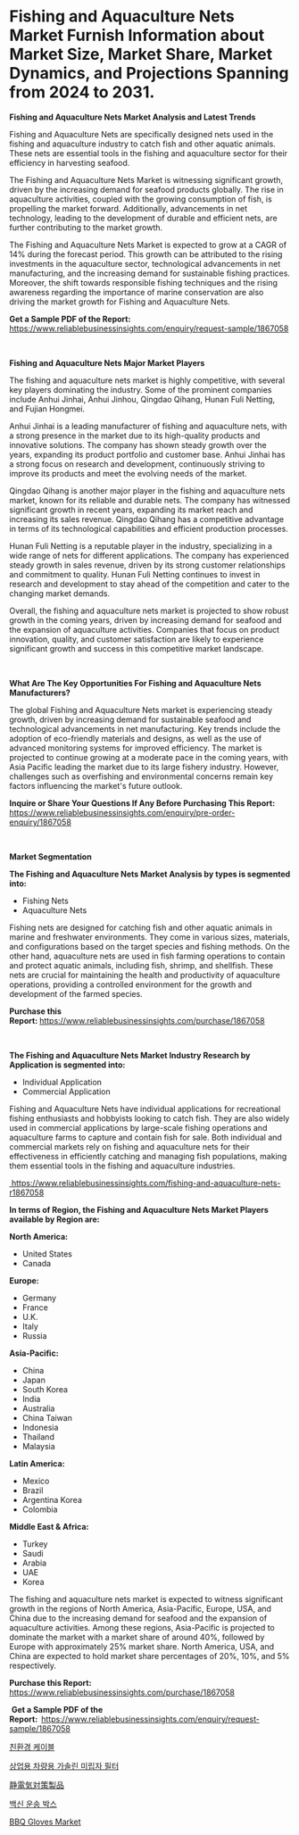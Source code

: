 <p><h1>Fishing and Aquaculture Nets Market Furnish Information about Market Size, Market Share, Market Dynamics, and Projections Spanning from 2024 to 2031.</h1></p><p><strong>Fishing and Aquaculture Nets Market Analysis and Latest Trends</strong></p>
<p><p>Fishing and Aquaculture Nets are specifically designed nets used in the fishing and aquaculture industry to catch fish and other aquatic animals. These nets are essential tools in the fishing and aquaculture sector for their efficiency in harvesting seafood. </p><p>The Fishing and Aquaculture Nets Market is witnessing significant growth, driven by the increasing demand for seafood products globally. The rise in aquaculture activities, coupled with the growing consumption of fish, is propelling the market forward. Additionally, advancements in net technology, leading to the development of durable and efficient nets, are further contributing to the market growth.</p><p>The Fishing and Aquaculture Nets Market is expected to grow at a CAGR of 14% during the forecast period. This growth can be attributed to the rising investments in the aquaculture sector, technological advancements in net manufacturing, and the increasing demand for sustainable fishing practices. Moreover, the shift towards responsible fishing techniques and the rising awareness regarding the importance of marine conservation are also driving the market growth for Fishing and Aquaculture Nets.</p></p>
<p><strong>Get a Sample PDF of the Report:&nbsp;</strong> <a href="https://www.reliablebusinessinsights.com/enquiry/request-sample/1867058">https://www.reliablebusinessinsights.com/enquiry/request-sample/1867058</a></p>
<p>&nbsp;</p>
<p><strong>Fishing and Aquaculture Nets Major Market Players</strong></p>
<p><p>The fishing and aquaculture nets market is highly competitive, with several key players dominating the industry. Some of the prominent companies include Anhui Jinhai, Anhui Jinhou, Qingdao Qihang, Hunan Fuli Netting, and Fujian Hongmei.</p><p>Anhui Jinhai is a leading manufacturer of fishing and aquaculture nets, with a strong presence in the market due to its high-quality products and innovative solutions. The company has shown steady growth over the years, expanding its product portfolio and customer base. Anhui Jinhai has a strong focus on research and development, continuously striving to improve its products and meet the evolving needs of the market.</p><p>Qingdao Qihang is another major player in the fishing and aquaculture nets market, known for its reliable and durable nets. The company has witnessed significant growth in recent years, expanding its market reach and increasing its sales revenue. Qingdao Qihang has a competitive advantage in terms of its technological capabilities and efficient production processes.</p><p>Hunan Fuli Netting is a reputable player in the industry, specializing in a wide range of nets for different applications. The company has experienced steady growth in sales revenue, driven by its strong customer relationships and commitment to quality. Hunan Fuli Netting continues to invest in research and development to stay ahead of the competition and cater to the changing market demands.</p><p>Overall, the fishing and aquaculture nets market is projected to show robust growth in the coming years, driven by increasing demand for seafood and the expansion of aquaculture activities. Companies that focus on product innovation, quality, and customer satisfaction are likely to experience significant growth and success in this competitive market landscape.</p></p>
<p>&nbsp;</p>
<p><strong>What Are The Key Opportunities For Fishing and Aquaculture Nets Manufacturers?</strong></p>
<p><p>The global Fishing and Aquaculture Nets market is experiencing steady growth, driven by increasing demand for sustainable seafood and technological advancements in net manufacturing. Key trends include the adoption of eco-friendly materials and designs, as well as the use of advanced monitoring systems for improved efficiency. The market is projected to continue growing at a moderate pace in the coming years, with Asia Pacific leading the market due to its large fishery industry. However, challenges such as overfishing and environmental concerns remain key factors influencing the market's future outlook.</p></p>
<p><strong>Inquire or Share Your Questions If Any Before Purchasing This Report:</strong> <a href="https://www.reliablebusinessinsights.com/enquiry/pre-order-enquiry/1867058">https://www.reliablebusinessinsights.com/enquiry/pre-order-enquiry/1867058</a></p>
<p>&nbsp;</p>
<p><strong>Market Segmentation</strong></p>
<p><strong>The Fishing and Aquaculture Nets Market Analysis by types is segmented into:</strong></p>
<p><ul><li>Fishing Nets</li><li>Aquaculture Nets</li></ul></p>
<p><p>Fishing nets are designed for catching fish and other aquatic animals in marine and freshwater environments. They come in various sizes, materials, and configurations based on the target species and fishing methods. On the other hand, aquaculture nets are used in fish farming operations to contain and protect aquatic animals, including fish, shrimp, and shellfish. These nets are crucial for maintaining the health and productivity of aquaculture operations, providing a controlled environment for the growth and development of the farmed species.</p></p>
<p><strong>Purchase this Report:&nbsp;</strong><a href="https://www.reliablebusinessinsights.com/purchase/1867058">https://www.reliablebusinessinsights.com/purchase/1867058</a></p>
<p>&nbsp;</p>
<p><strong>The Fishing and Aquaculture Nets Market Industry Research by Application is segmented into:</strong></p>
<p><ul><li>Individual Application</li><li>Commercial Application</li></ul></p>
<p><p>Fishing and Aquaculture Nets have individual applications for recreational fishing enthusiasts and hobbyists looking to catch fish. They are also widely used in commercial applications by large-scale fishing operations and aquaculture farms to capture and contain fish for sale. Both individual and commercial markets rely on fishing and aquaculture nets for their effectiveness in efficiently catching and managing fish populations, making them essential tools in the fishing and aquaculture industries.</p></p>
<p><a href="https://www.reliablebusinessinsights.com/fishing-and-aquaculture-nets-r1867058">&nbsp;https://www.reliablebusinessinsights.com/fishing-and-aquaculture-nets-r1867058</a></p>
<p><strong>In terms of Region, the Fishing and Aquaculture Nets Market Players available by Region are:</strong></p>
<p>
    <p> <strong> North America: </strong>
        <ul>
            <li>United States</li>
            <li>Canada</li>
        </ul>
        </p> 
    <p> <strong> Europe: </strong>
        <ul>
            <li>Germany</li>
            <li>France</li>
            <li>U.K.</li>
            <li>Italy</li>
            <li>Russia</li>
        </ul>
        </p> 
    <p> <strong> Asia-Pacific: </strong>
        <ul>
            <li>China</li>
            <li>Japan</li>
            <li>South Korea</li>
            <li>India</li>
            <li>Australia</li>
            <li>China Taiwan</li>
            <li>Indonesia</li>
            <li>Thailand</li>
            <li>Malaysia</li>
        </ul>
        </p> 
    <p> <strong> Latin America: </strong>
        <ul>
            <li>Mexico</li>
            <li>Brazil</li>
            <li>Argentina Korea</li>
            <li>Colombia</li>
        </ul>
        </p> 
    <p> <strong> Middle East & Africa: </strong>
        <ul>
            <li>Turkey</li>
            <li>Saudi</li>
            <li>Arabia</li>
            <li>UAE</li>
            <li>Korea</li>
        </ul>
    </p>
    </p>
<p><p>The fishing and aquaculture nets market is expected to witness significant growth in the regions of North America, Asia-Pacific, Europe, USA, and China due to the increasing demand for seafood and the expansion of aquaculture activities. Among these regions, Asia-Pacific is projected to dominate the market with a market share of around 40%, followed by Europe with approximately 25% market share. North America, USA, and China are expected to hold market share percentages of 20%, 10%, and 5% respectively.</p></p>
<p><strong>Purchase this Report: </strong><a href="https://www.reliablebusinessinsights.com/purchase/1867058">https://www.reliablebusinessinsights.com/purchase/1867058</a></p>
<p>&nbsp;<strong>Get a Sample PDF of the Report:&nbsp;&nbsp;</strong><a href="https://www.reliablebusinessinsights.com/enquiry/request-sample/1867058">https://www.reliablebusinessinsights.com/enquiry/request-sample/1867058</a></p>
<p><strong></strong></p>
<p><p><a href="https://github.com/FelipeGrrady654556/Market-Research-Report-List-2/blob/main/4567790154072.md">친환경 케이블</a></p><p><a href="https://medium.com/@cheddar67856/%EC%83%81%EC%97%85-%EC%B0%A8%EB%9F%89%EC%9A%A9-%EA%B0%80%EC%86%94%EB%A6%B0-%EC%9E%85%EC%9E%90-%ED%95%84%ED%84%B0-%EC%8B%9C%EC%9E%A5-%EC%A0%84%EB%A7%9D-%EB%B0%8F-2024%EB%85%84%EB%B6%80%ED%84%B0-2031%EB%85%84%EA%B9%8C%EC%A7%80%EC%9D%98-%EC%98%88%EC%B8%A1-4f813c7817d0">상업용 차량용 가솔린 미립자 필터</a></p><p><a href="https://medium.com/@arimuller2009/%E3%82%A2%E3%83%B3%E3%83%81%E9%9D%99%E9%9B%BB%E3%82%B3%E3%83%B3%E3%83%88%E3%83%AD%E3%83%BC%E3%83%AB%E8%A3%BD%E5%93%81%E3%81%AE%E5%B8%82%E5%A0%B4%E3%82%B7%E3%82%A7%E3%82%A2%E3%81%A8%E5%B8%82%E5%A0%B4%E5%88%86%E6%9E%90-%E6%88%90%E9%95%B7%E3%83%88%E3%83%AC%E3%83%B3%E3%83%89%E3%81%A82024%E5%B9%B4%E3%81%8B%E3%82%892031%E5%B9%B4%E3%81%AE%E4%BA%88%E6%B8%AC-986b9ab79d69">静電気対策製品</a></p><p><a href="https://github.com/shade463/Market-Research-Report-List-1/blob/main/1174759154073.md">백신 운송 박스</a></p><p><a href="https://github.com/fkhcgcyl33/Market-Research-Report-List-1/blob/main/bbq-gloves-market.md">BBQ Gloves Market</a></p></p>